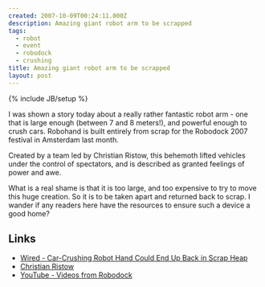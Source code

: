 ```yaml
---
created: 2007-10-09T00:24:11.000Z
description: Amazing giant robot arm to be scrapped
tags:
  - robot
  - event
  - robodock
  - crushing
title: Amazing giant robot arm to be scrapped
layout: post
---
```


{% include JB/setup %}

I was shown a story today about a really rather fantastic robot arm - one that is large enough (between 7 and 8 meters!), and powerful enough to crush cars. Robohand is built entirely from scrap for the Robodock 2007 festival in Amsterdam last month.

Created by a team led by Christian Ristow, this behemoth lifted vehicles under the control of spectators, and is described as granted feelings of power and awe.

What is a real shame is that it is too large, and too expensive to try to move this huge creation. So it is to be taken apart and returned back to scrap. I wander if any readers here have the resources to ensure such a device a good home?

## Links

- [Wired - Car-Crushing Robot Hand Could End Up Back in Scrap Heap](http://www.wired.com/culture/art/news/2007/10/robothand)
- [Christian Ristow](http://christianristow.com/)
- [YouTube - Videos from Robodock](http://www.youtube.com/Robodock)
